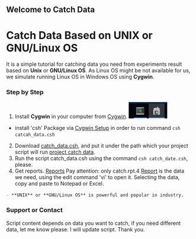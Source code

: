 ## Welcome to Catch Data

#   Catch Data Based on UNIX or GNU/Linux OS   #
  It is a simple tutorial for catching data you need from experiments result based on **Unix** or **GNU/Linux OS**. As Linux OS might be not available for us, we simulate running Linux OS in Windows OS using **Cygwin**.
  

### Step by Step
1. Install **Cygwin** in your computer from [Cygwin](https://www.cygwin.com/). ![Cygwin and Setup](https://github.com/t9527/catch_data/blob/master/Catch_data_3.PNG)
- install 'csh' Package via [Cygwin Setup](https://github.com/t9527/catch_data/blob/master/Catch_data_4.PNG) in order to run command `csh catcah_data.csh`
2. Download [catch_data.csh](https://github.com/t9527/catch_data/blob/master/catch_data.csh), and put it under the path which your project script will run [project catch data](https://github.com/t9527/catch_data/blob/master/Catch_data_0.PNG).
3. Run the script catch_data.csh using the command `csh catch_date.csh`, please.
4. Get reports. [Reports](https://github.com/t9527/catch_data/blob/master/Catch_data_1.PNG)  Pay attention: only catch.rpt.4  [Report](https://github.com/t9527/catch_data/blob/master/Catch_data_2.PNG) is the data we need, using the edit command 'vi' to open it. Selecting the data, copy and paste to Notepad or Excel.


```markdown
- **UNIX** or **GNU/Linux OS** is powerful and popular in industry.

```

### Support or Contact

Script content depends on data you want to catch, if you need different data, let me know please. I will update script. Thank you.
